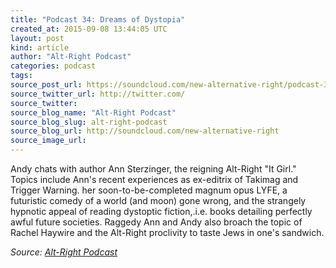```yaml
---
title: "Podcast 34: Dreams of Dystopia"
created_at: 2015-09-08 13:44:05 UTC
layout: post
kind: article
author: "Alt-Right Podcast"
categories: podcast
tags: 
source_post_url: https://soundcloud.com/new-alternative-right/podcast-34-dreams-of-dystopia
source_twitter_url: http://twitter.com/
source_twitter: 
source_blog_name: "Alt-Right Podcast"
source_blog_slug: alt-right-podcast
source_blog_url: http://soundcloud.com/new-alternative-right
source_image_url: 
---
```

Andy chats with author Ann Sterzinger, the reigning Alt-Right "It Girl." Topics include Ann's recent experiences as ex-editrix of Takimag and Trigger Warning. her soon-to-be-completed magnum opus LYFE, a futuristic comedy of a world (and moon) gone wrong, and the strangely hypnotic appeal of reading dystoptic fiction,.i.e. books detailing perfectly awful future societies. Raggedy Ann and Andy also broach the topic of Rachel Haywire and the Alt-Right proclivity to taste Jews in one's sandwich.<div class="">
    <i>Source: <a href="http://soundcloud.com/new-alternative-right">Alt-Right Podcast</a></i>
</div>
